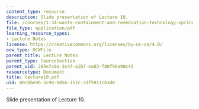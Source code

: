 ```yaml
---
content_type: resource
description: Slide presentation of Lecture 10.
file: /courses/1-34-waste-containment-and-remediation-technology-spring-2004/80cbbe9b3c98b056117c2df5911cb3d0_lecture10.pdf
file_type: application/pdf
learning_resource_types:
- Lecture Notes
license: https://creativecommons.org/licenses/by-nc-sa/4.0/
ocw_type: OCWFile
parent_title: Lecture Notes
parent_type: CourseSection
parent_uid: 285e7c0a-3c47-a1b7-ea83-f80f96a90c43
resourcetype: Document
title: lecture10.pdf
uid: 80cbbe9b-3c98-b056-117c-2df5911cb3d0
---
```

Slide presentation of Lecture 10.